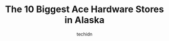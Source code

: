 ---
layout: ampstory
image: https://i0.wp.com/www.depkes.org/wp-content/uploads/2023/06/ace-hardware-0-in-alaska-1685969033.jpeg?resize=640,853
author: techidn
featured: false
description: Discover the impressive array of Ace Hardware options in Alaska, where you can find 10 of the largest Ace Hardware establishments in the area. From renowned classics to hidden gems, Alaska o
title: The 10 Biggest Ace Hardware Stores in Alaska
cover:
   title: The 10 Biggest Ace Hardware Stores in Alaska
   subtitle: Rickpate
   background: https://www.depkes.org/wp-content/uploads/2023/06/ace-hardware-0-in-alaska-1685969033.jpeg

pages: 
 - layout: thirds
   top: <h1>#1 Anchorage Ace Hardware</h1>
   bottom: "<p>How was my experience?... It was good.  A little pricey, but they have a lot of quality tools and (hence its name) hardware in this store.  A nice selection - along with</p>"
   background: https://www.depkes.org/wp-content/uploads/2023/06/ace-hardware-1-in-alaska-1685969033.jpeg
   backgroundblur: true
 - layout: thirds
   top: <h1>#2 Ulmers Drug & Ace Hardware</h1>
   bottom: "<p>3858 Lake St #5, Homer, AK 99603, United States</p>"
   background: https://www.depkes.org/wp-content/uploads/2023/06/ace-hardware-2-in-alaska-1685969033.jpeg
   cta:
      link: https://www.depkes.org/blog/the-10-biggest-ace-hardware-stores-in-alaska/
      text: The 10 Biggest Ace Hardware Stores in Alaska
 - layout: thirds
   top: <h1>#3 Ace Hardware Sitka</h1>
   bottom: "<p>815 Halibut Point Rd, Sitka, AK 99835, United States</p>"
   background: https://www.depkes.org/wp-content/uploads/2023/06/ace-hardware-3-in-alaska-1685969034.jpeg
   cta:
      link: https://www.depkes.org/blog/the-10-biggest-ace-hardware-stores-in-alaska/
      text: The 10 Biggest Ace Hardware Stores in Alaska
 - layout: thirds
   top: <h1>#4 Foodland Ace Hardware</h1>
   bottom: "<p>615 W Willoughby Ave, Juneau, AK 99801, United States</p>"
   background: https://images.unsplash.com/photo-1591393223703-56fe1347ac62?ixlib=rb-4.0.3&ixid=MnwxMjA3fDB8MHxwaG90by1wYWdlfHx8fGVufDB8fHx8&auto=format&fit=crop&w=640&h=853&q=80
   cta:
      link: https://www.depkes.org/blog/the-10-biggest-ace-hardware-stores-in-alaska/
      text: The 10 Biggest Ace Hardware Stores in Alaska
 - layout: thirds
   top: <h1>#5 Ace Hardware - Top of the World</h1>
   bottom: "<p>1611 B Okpik St, Utqiagvik, AK 99723, United States</p>"
   background: https://images.unsplash.com/photo-1557672172-298e090bd0f1?ixlib=rb-4.0.3&ixid=MnwxMjA3fDB8MHxwaG90by1wYWdlfHx8fGVufDB8fHx8&auto=format&fit=crop&w=640&h=853&q=80
   cta:
      link: https://www.depkes.org/blog/the-10-biggest-ace-hardware-stores-in-alaska/
      text: The 10 Biggest Ace Hardware Stores in Alaska
 - layout: thirds
   top: <h1>#6 Three Bears Ace Hardware #25</h1>
   bottom: "<p>3457 S Big Lake Rd, Big Lake, AK 99652, United States</p>"
   background: https://images.unsplash.com/photo-1515405295579-ba7b45403062?ixlib=rb-4.0.3&ixid=MnwxMjA3fDB8MHxwaG90by1wYWdlfHx8fGVufDB8fHx8&auto=format&fit=crop&w=640&h=853&q=80
   cta:
      link: https://www.depkes.org/blog/the-10-biggest-ace-hardware-stores-in-alaska/
      text: The 10 Biggest Ace Hardware Stores in Alaska
 - layout: thirds
   top: <h1>#7 Willow True Value Hardware</h1>
   bottom: "<p>30988 W Parks Hwy, Willow, AK 99688, United States</p>"
   background: https://images.unsplash.com/photo-1509114397022-ed747cca3f65?ixlib=rb-4.0.3&ixid=MnwxMjA3fDB8MHxwaG90by1wYWdlfHx8fGVufDB8fHx8&auto=format&fit=crop&w=640&h=853&q=80
   cta:
      link: https://www.depkes.org/blog/the-10-biggest-ace-hardware-stores-in-alaska/
      text: The 10 Biggest Ace Hardware Stores in Alaska
 - layout: thirds
   middle: Continue reading...
   background: https://images.unsplash.com/photo-1632260260864-caf7fde5ec36?ixlib=rb-4.0.3&ixid=MnwxMjA3fDB8MHxwaG90by1wYWdlfHx8fGVufDB8fHx8&auto=format&fit=crop&w=640&h=853&q=80
   cta:
      link: https://www.depkes.org/blog/the-10-biggest-ace-hardware-stores-in-alaska/
      text: The 10 Biggest Ace Hardware Stores in Alaska
      
---